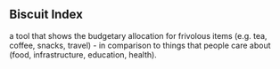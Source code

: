## Biscuit Index
a tool that shows the budgetary allocation for frivolous items (e.g. tea, coffee, snacks, travel) - in comparison to things that people care about (food, infrastructure, education, health).

